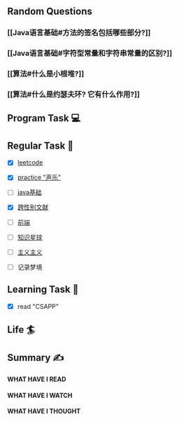 ## Random Questions
### [[Java语言基础#方法的签名包括哪些部分?]]

### [[Java语言基础#字符型常量和字符串常量的区别?]]

### [[算法#什么是小根堆?]]

### [[算法#什么是约瑟夫环? 它有什么作用?]]



## Program Task  💻

## Regular Task  🤡
- [x] [leetcode](https://leetcode.cn/study-plan/algorithms/?progress=tyz0ksg)
- [x] [practice "声乐"](https://docs.google.com/spreadsheets/d/1F0zsAOoyfBXu63_U2zy0et0Ku1OxZ0DCDKUsEI5Ebjs/edit#gid=1676784532)
- [ ] [java基础](https://javaguide.cn/java/basis/java-basic-questions-01.html#%E5%9F%BA%E7%A1%80%E6%A6%82%E5%BF%B5)
- [x] [跨性别文献](https://transreads.org/tag/article/)
- [ ] [前端](https://web.qianguyihao.com)
- [ ] [知识星球](http://svip.iocoder.cn/index/index.html)
- [ ] [主义主义](https://space.bilibili.com/23191782/channel/seriesdetail?sid=1424248)
- [ ] 记录梦境


## Learning Task 🎯
- [x] read "CSAPP"

## Life 🏄

## Summary ✍
####  WHAT HAVE I READ

#### WHAT HAVE I WATCH

#### WHAT HAVE I THOUGHT
